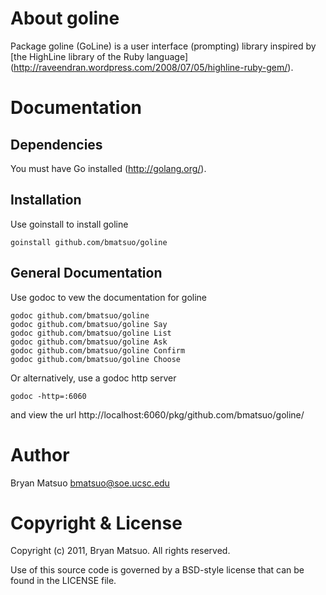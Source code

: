 About goline
=============

Package goline (GoLine) is a user interface (prompting) library inspired by
[the HighLine library of the Ruby language]
(http://raveendran.wordpress.com/2008/07/05/highline-ruby-gem/).

Documentation
=============

Dependencies
-------------

You must have Go installed (http://golang.org/). 

Installation
-------------

Use goinstall to install goline

    goinstall github.com/bmatsuo/goline

General Documentation
---------------------

Use godoc to vew the documentation for goline

    godoc github.com/bmatsuo/goline
    godoc github.com/bmatsuo/goline Say
    godoc github.com/bmatsuo/goline List
    godoc github.com/bmatsuo/goline Ask
    godoc github.com/bmatsuo/goline Confirm
    godoc github.com/bmatsuo/goline Choose

Or alternatively, use a godoc http server

    godoc -http=:6060

and view the url http://localhost:6060/pkg/github.com/bmatsuo/goline/

Author
======

Bryan Matsuo <bmatsuo@soe.ucsc.edu>

Copyright & License
===================

Copyright (c) 2011, Bryan Matsuo.
All rights reserved.

Use of this source code is governed by a BSD-style license that can be
found in the LICENSE file.
